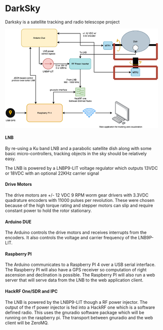 # DarkSky

Darksky is a satellite tracking and radio telescope project

![System Diagram](/diagrams/DarkSky_System.png)

#### LNB 
By re-using a Ku band LNB and a parabolic satellite dish along with some basic micro-controllers, tracking objects in the sky should be relatively easy.

The LNB is powered by a LNBP9-LIT voltage regulator which outputs 13VDC or 18VDC with an optional 22KHz carrier signal

#### Drive Motors

The drive motors are +/- 12 VDC 9 RPM worm gear drivers with 3.3VDC quadrature encoders with 11000 pulses per revolution. These were chosen because of the high torque rating and stepper motors can slip and require constant power to hold the rotor stationary.

#### Arduino DUE

The Arduino controls the drive motors and receives interrupts from the encoders. It also controls the voltage and carrier frequency of the LNB9P-LIT.

#### Raspberry PI

The Arduino communicates to a Raspberry PI 4 over a USB serial interface. The Raspberry PI will also have a GPS receiver so computation of right ascension and declination is possible. The Raspberry PI will also run a web server that will serve data from the LNB to the web application client.

#### HackRF One/SDR and IPC

The LNB is powered by the LNBP9-LIT though a RF power injector. The output of the rf power injector is fed into a HackRF one which is a software defined radio. This uses the gnuradio software package which will be running on the raspberry pi. The transport between gnuradio and the web client will be ZeroMQ.
